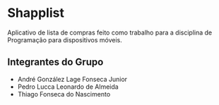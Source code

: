 # Shapplist
Aplicativo de lista de compras feito como trabalho para a disciplina de Programação para dispositivos móveis.

## Integrantes do Grupo
+ André González Lage Fonseca Junior
+ Pedro Lucca Leonardo de Almeida
+ Thiago Fonseca do Nascimento
